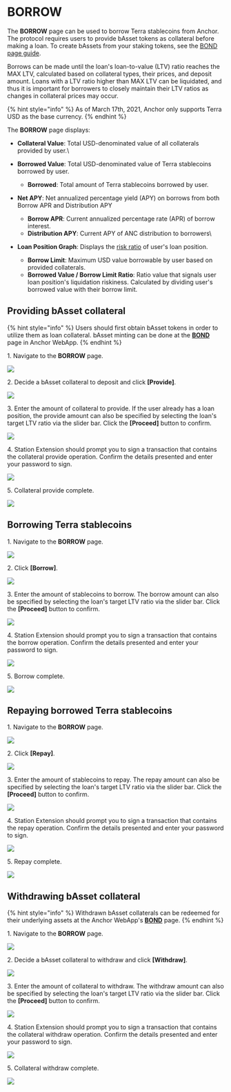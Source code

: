 # BORROW

The **BORROW** page can be used to borrow Terra stablecoins from Anchor. The protocol requires users to provide bAsset tokens as collateral before making a loan. To create bAssets from your staking tokens, see  the [BOND page guide](bond.md).&#x20;

Borrows can be made until the loan's loan-to-value (LTV) ratio reaches the MAX LTV, calculated based on collateral types, their prices, and deposit amount. Loans with a LTV ratio higher than MAX LTV can be liquidated, and thus it is important for borrowers to closely maintain their LTV ratios as changes in collateral prices may occur.

{% hint style="info" %}
As of March 17th, 2021, Anchor only supports Terra USD as the base currency.
{% endhint %}

The **BORROW** page displays:

* **Collateral Value**: Total USD-denominated value of all collaterals provided by user.\

* **Borrowed Value**: Total USD-denominated value of Terra stablecoins borrowed by user.
  *   **Borrowed**: Total amount of Terra stablecoins borrowed by user.


* **Net APY**: Net annualized percentage yield (APY) on borrows from both Borrow APR and Distribution APY
  * **Borrow APR**: Current annualized percentage rate (APR) of borrow interest.
  * **Distribution APY**: Current APY of ANC distribution to borrowers\

* **Loan Position Graph**: Displays the [risk ratio](../../protocol/loan-liquidation.md#collateral-liquidation) of user's loan position.
  * **Borrow Limit**: Maximum USD value borrowable by user based on provided collaterals.
  * **Borrowed Value / Borrow Limit Ratio**: Ratio value that signals user loan position's liquidation riskiness. Calculated by dividing user's borrowed value with their borrow limit.

## Providing bAsset collateral

{% hint style="info" %}
Users should first obtain bAsset tokens in order to utilize them as loan collateral. bAsset minting can be done at the [**BOND**](bond.md) page in Anchor WebApp.
{% endhint %}

1\. Navigate to the **BORROW** page.

![](../../.gitbook/assets/borrow-provide-1.png)

2\. Decide a bAsset collateral to deposit and click **\[Provide]**.

![](../../.gitbook/assets/borrow-provide-2.png)

3\. Enter the amount of collateral to provide. If the user already has a loan position, the provide amount can also be specified by selecting the loan's target LTV ratio via the slider bar. Click the **\[Proceed]** button to confirm.

![](../../.gitbook/assets/borrow-provide-3.png)

4\. Station Extension should prompt you to sign a transaction that contains the collateral provide operation. Confirm the details presented and enter your password to sign.

![](../../.gitbook/assets/borrow-provide-4.png)

5\. Collateral provide complete.

![](../../.gitbook/assets/borrow-provide-5.png)

## Borrowing Terra stablecoins

1\. Navigate to the **BORROW** page.

![](../../.gitbook/assets/borrow-borrow-1.png)

2\. Click **\[Borrow]**.

![](../../.gitbook/assets/borrow-borrow-2.png)

3\. Enter the amount of stablecoins to borrow. The borrow amount can also be specified by selecting the loan's target LTV ratio via the slider bar. Click the **\[Proceed]** button to confirm.

![](../../.gitbook/assets/borrow-borrow-3.png)

4\. Station Extension should prompt you to sign a transaction that contains the borrow operation. Confirm the details presented and enter your password to sign.

![](../../.gitbook/assets/borrow-borrow-4.png)

5\. Borrow complete.

![](../../.gitbook/assets/borrow-borrow-5.png)

## Repaying borrowed Terra stablecoins

1\. Navigate to the **BORROW** page.

![](../../.gitbook/assets/borrow-repay-1.png)

2\. Click **\[Repay]**.

![](../../.gitbook/assets/borrow-repay-2.png)

3\. Enter the amount of stablecoins to repay. The repay amount can also be specified by selecting the loan's target LTV ratio via the slider bar. Click the **\[Proceed]** button to confirm.

![](../../.gitbook/assets/borrow-repay-3.png)

4\. Station Extension should prompt you to sign a transaction that contains the repay operation. Confirm the details presented and enter your password to sign.

![](../../.gitbook/assets/borrow-repay-4.png)

5\. Repay complete.

![](../../.gitbook/assets/borrow-repay-5.png)

## Withdrawing bAsset collateral

{% hint style="info" %}
Withdrawn bAsset collaterals can be redeemed for their underlying assets at the Anchor WebApp's [**BOND**](bond.md) page.
{% endhint %}

1\. Navigate to the **BORROW** page.

![](../../.gitbook/assets/borrow-withdraw-1.png)

2\. Decide a bAsset collateral to withdraw and click **\[Withdraw]**.

![](../../.gitbook/assets/borrow-withdraw-2.png)

3\. Enter the amount of collateral to withdraw. The withdraw amount can also be specified by selecting the loan's target LTV ratio via the slider bar. Click the **\[Proceed]** button to confirm.

![](<../../.gitbook/assets/borrow-withdraw-3 (1).png>)

4\. Station Extension should prompt you to sign a transaction that contains the collateral withdraw operation. Confirm the details presented and enter your password to sign.

![](<../../.gitbook/assets/borrow-withdraw-4 (1).png>)

5\. Collateral withdraw complete.

![](../../.gitbook/assets/borrow-withdraw-5.png)
